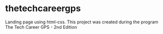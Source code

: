 # thetechcareergps
Landing page using html-css. This project was created during the program The Tech Career GPS - 2nd Edition
